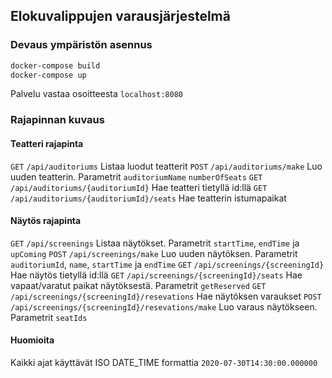 ## Elokuvalippujen varausjärjestelmä

### Devaus ympäristön asennus
```bash
docker-compose build
docker-compose up 
```
Palvelu vastaa osoitteesta `localhost:8080`

### Rajapinnan kuvaus

#### Teatteri rajapinta
`GET` `/api/auditoriums` Listaa luodut teatterit
`POST` `/api/auditoriums/make` Luo uuden teatterin. Parametrit `auditoriumName` `numberOfSeats`
`GET` `/api/auditoriums/{auditoriumId}` Hae teatteri tietyllä id:llä
`GET` `/api/auditoriums/{auditoriumId}/seats` Hae teatterin istumapaikat

#### Näytös rajapinta
`GET` `/api/screenings` Listaa näytökset. Parametrit `startTime`, `endTime` ja `upComing`
`POST` `/api/screenings/make` Luo uuden näytöksen. Parametrit `auditoriumId`, `name`, `startTime` ja `endTime`
`GET` `/api/screenings/{screeningId}` Hae näytös tietyllä id:llä
`GET` `/api/screenings/{screeningId}/seats` Hae vapaat/varatut paikat näytöksestä. Parametrit `getReserved`
`GET` `/api/screenings/{screeningId}/resevations` Hae näytöksen varaukset
`POST` `/api/screenings/{screeningId}/resevations/make` Luo varaus näytökseen. Parametrit `seatIds`

#### Huomioita
Kaikki ajat käyttävät ISO DATE_TIME formattia `2020-07-30T14:30:00.000000`